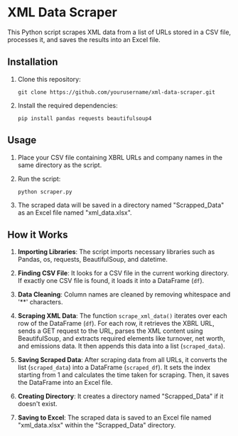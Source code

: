 # XML Data Scraper

This Python script scrapes XML data from a list of URLs stored in a CSV file, processes it, and saves the results into an Excel file.

## Installation

1. Clone this repository:

    ```
    git clone https://github.com/yourusername/xml-data-scraper.git
    ```

2. Install the required dependencies:

    ```
    pip install pandas requests beautifulsoup4
    ```

## Usage

1. Place your CSV file containing XBRL URLs and company names in the same directory as the script.

2. Run the script:

    ```
    python scraper.py
    ```

3. The scraped data will be saved in a directory named "Scrapped_Data" as an Excel file named "xml_data.xlsx".

## How it Works

1. **Importing Libraries**: The script imports necessary libraries such as Pandas, os, requests, BeautifulSoup, and datetime.

2. **Finding CSV File**: It looks for a CSV file in the current working directory. If exactly one CSV file is found, it loads it into a DataFrame (`df`).

3. **Data Cleaning**: Column names are cleaned by removing whitespace and '**' characters.

4. **Scraping XML Data**: The function `scrape_xml_data()` iterates over each row of the DataFrame (`df`). For each row, it retrieves the XBRL URL, sends a GET request to the URL, parses the XML content using BeautifulSoup, and extracts required elements like turnover, net worth, and emissions data. It then appends this data into a list (`scraped_data`).

5. **Saving Scraped Data**: After scraping data from all URLs, it converts the list (`scraped_data`) into a DataFrame (`scraped_df`). It sets the index starting from 1 and calculates the time taken for scraping. Then, it saves the DataFrame into an Excel file.

6. **Creating Directory**: It creates a directory named "Scrapped_Data" if it doesn't exist.

7. **Saving to Excel**: The scraped data is saved to an Excel file named "xml_data.xlsx" within the "Scrapped_Data" directory.
